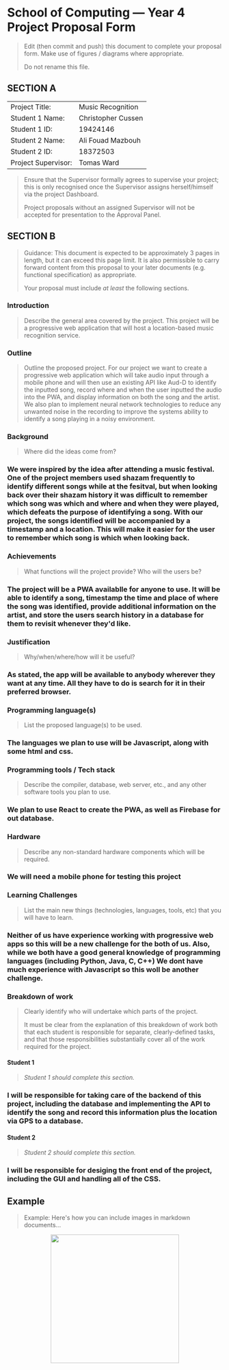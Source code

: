 # School of Computing &mdash; Year 4 Project Proposal Form

> Edit (then commit and push) this document to complete your proposal form.
> Make use of figures / diagrams where appropriate.
>
> Do not rename this file.

## SECTION A

|                     |                   |
|---------------------|-------------------|
|Project Title:       | Music Recognition |
|Student 1 Name:      | Christopher Cussen|
|Student 1 ID:        | 19424146          |
|Student 2 Name:      | Ali Fouad Mazbouh |
|Student 2 ID:        | 18372503          |
|Project Supervisor:  | Tomas Ward        |

> Ensure that the Supervisor formally agrees to supervise your project; this is only recognised once the
> Supervisor assigns herself/himself via the project Dashboard.
>
> Project proposals without an assigned
> Supervisor will not be accepted for presentation to the Approval Panel.

## SECTION B

> Guidance: This document is expected to be approximately 3 pages in length, but it can exceed this page limit.
> It is also permissible to carry forward content from this proposal to your later documents (e.g. functional
> specification) as appropriate.
>
> Your proposal must include *at least* the following sections.


### Introduction

> Describe the general area covered by the project.
This project will be a progressive web application that will host a location-based music recognition service.


### Outline

> Outline the proposed project.
For our project we want to create a progressive web application which will take audio input through a mobile phone and will then use an     existing API like Aud-D to identify the inputted song, record where and when the user inputted the audio into the PWA, and display  information on both the song and the artist. We also plan to implement neural network technologies to reduce any unwanted noise in the recording to improve the systems ability to identify a song playing in a noisy environment.

### Background

> Where did the ideas come from?
### We were inspired by the idea after attending a music festival. One of the project members used shazam frequently to identify different songs while at the fesitval, but when looking back over their shazam history it was difficult to remember which song was which and where and when they were played, which defeats the purpose of identifying a song. With our project, the songs identified will be accompanied by a timestamp and a location. This will make it easier for the user to remember which song is which when looking back.
### Achievements

> What functions will the project provide? Who will the users be?
### The project will be a PWA availablle for anyone to use. It will be able to identify a song, timestamp the time and place of where the song was identified, provide additional information on the artist, and store the users search history in a database for them to revisit whenever they'd like.
### Justification

> Why/when/where/how will it be useful?
### As stated, the app will be available to anybody wherever they want at any time. All they have to do is search for it in their preferred browser. 
### Programming language(s)

> List the proposed language(s) to be used.
### The languages we plan to use will be Javascript, along with some html and css.
### Programming tools / Tech stack

> Describe the compiler, database, web server, etc., and any other software tools you plan to use.
### We plan to use React to create the PWA, as well as Firebase for out database.
### Hardware

> Describe any non-standard hardware components which will be required.
### We will need a mobile phone for testing this project
### Learning Challenges

> List the main new things (technologies, languages, tools, etc) that you will have to learn.
### Neither of us have experience working with progressive web apps so this will be a new challenge for the both of us. Also, while we both have a good general knowledge of programming languages (including Python, Java, C, C++) We dont have much experience with Javascript so this woll be another challenge.
### Breakdown of work

> Clearly identify who will undertake which parts of the project.
>
> It must be clear from the explanation of this breakdown of work both that each student is responsible for
> separate, clearly-defined tasks, and that those responsibilities substantially cover all of the work required
> for the project.

#### Student 1

> *Student 1 should complete this section.*
### I will be responsible for taking care of the backend of this project, including the database and implementing the API to identify the song and record this information plus the location via GPS to a database.

#### Student 2

> *Student 2 should complete this section.*
### I will be responsible for desiging the front end of the project, including the GUI and handling all of the CSS.

## Example

> Example: Here's how you can include images in markdown documents...

<!-- Basically, just use HTML! -->

<p align="center">
  <img src="./res/cat.png" width="300px">
</p>

